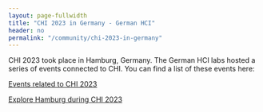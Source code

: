 ```yaml
---
layout: page-fullwidth
title: "CHI 2023 in Germany - German HCI"
header: no
permalink: "/community/chi-2023-in-germany"
---
```

CHI 2023 took place in Hamburg, Germany. The German HCI labs hosted a series of events connected to CHI. You can find a list of these events here:

[Events related to CHI 2023](events-related-to-CHI-2023)

[Explore Hamburg during CHI 2023](explore-hamburg)